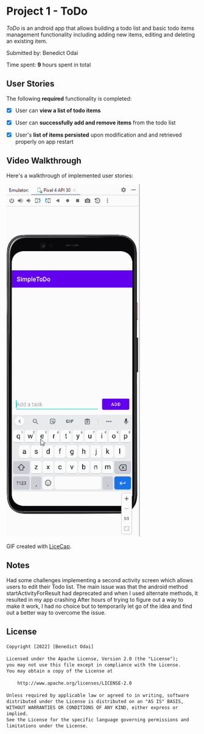 # Project 1 - ToDo

*ToDo* is an android app that allows building a todo list and basic todo items management functionality including adding new items, editing and deleting an existing item.

Submitted by: Benedict Odai

Time spent: **9** hours spent in total

## User Stories

The following **required** functionality is completed:

* [x] User can **view a list of todo items**
* [x] User can **successfully add and remove items** from the todo list
* [x] User's **list of items persisted** upon modification and and retrieved properly on app restart


## Video Walkthrough

Here's a walkthrough of implemented user stories:

<img src='Video Walkthrough.gif' title='Video Walkthrough' width='350px' alt='Video Walkthrough'/>

GIF created with [LiceCap](http://www.cockos.com/licecap/).

## Notes

Had some challenges implementing a second activity screen which allows users to edit their Todo list. 
The main issue was that the android method startActivityForResult had deprecated and when I used alternate methods, it resulted in my app crashing
After hours of trying to figure out a way to make it work, I had no choice but to temporarily let go of the idea and find out a better way to overcome the issue.

## License

    Copyright [2022] [Benedict Odai]

    Licensed under the Apache License, Version 2.0 (the "License");
    you may not use this file except in compliance with the License.
    You may obtain a copy of the License at

        http://www.apache.org/licenses/LICENSE-2.0

    Unless required by applicable law or agreed to in writing, software
    distributed under the License is distributed on an "AS IS" BASIS,
    WITHOUT WARRANTIES OR CONDITIONS OF ANY KIND, either express or implied.
    See the License for the specific language governing permissions and
    limitations under the License.
